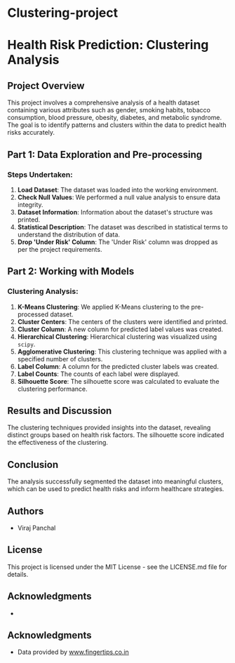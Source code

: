 # Clustering-project

# Health Risk Prediction: Clustering Analysis

## Project Overview
This project involves a comprehensive analysis of a health dataset containing various attributes such as gender, smoking habits, tobacco consumption, blood pressure, obesity, diabetes, and metabolic syndrome. The goal is to identify patterns and clusters within the data to predict health risks accurately.

## Part 1: Data Exploration and Pre-processing

### Steps Undertaken:
1. **Load Dataset**: The dataset was loaded into the working environment.
2. **Check Null Values**: We performed a null value analysis to ensure data integrity.
3. **Dataset Information**: Information about the dataset's structure was printed.
4. **Statistical Description**: The dataset was described in statistical terms to understand the distribution of data.
5. **Drop 'Under Risk' Column**: The 'Under Risk' column was dropped as per the project requirements.

## Part 2: Working with Models

### Clustering Analysis:
1. **K-Means Clustering**: We applied K-Means clustering to the pre-processed dataset.
2. **Cluster Centers**: The centers of the clusters were identified and printed.
3. **Cluster Column**: A new column for predicted label values was created.
4. **Hierarchical Clustering**: Hierarchical clustering was visualized using `scipy`.
5. **Agglomerative Clustering**: This clustering technique was applied with a specified number of clusters.
6. **Label Column**: A column for the predicted cluster labels was created.
7. **Label Counts**: The counts of each label were displayed.
8. **Silhouette Score**: The silhouette score was calculated to evaluate the clustering performance.

## Results and Discussion
The clustering techniques provided insights into the dataset, revealing distinct groups based on health risk factors. The silhouette score indicated the effectiveness of the clustering.

## Conclusion
The analysis successfully segmented the dataset into meaningful clusters, which can be used to predict health risks and inform healthcare strategies.

## Authors
- Viraj Panchal

## License
This project is licensed under the MIT License - see the LICENSE.md file for details.

## Acknowledgments
- 
## Acknowledgments
- Data provided by www.fingertips.co.in
